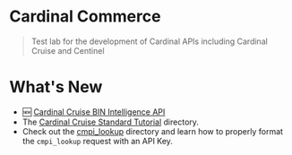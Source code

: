 # Cardinal Commerce
>Test lab for the development of Cardinal APIs including Cardinal Cruise and Centinel

# What's New

- 🆕 [Cardinal Cruise BIN Intelligence API](cruise/dx/)
- The [Cardinal Cruise Standard Tutorial](cruise/standard/) directory.
- Check out the [cmpi_lookup](centinel/lookup/) directory and learn how to properly format the `cmpi_lookup` request with an API Key.
